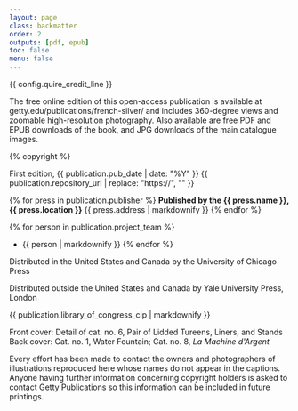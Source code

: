```yaml
---
layout: page
class: backmatter
order: 2
outputs: [pdf, epub]
toc: false
menu: false
---
```


{{ config.quire_credit_line }}

The free online edition of this open-access publication is available at getty.edu/publications/french-silver/ and includes 360-degree views and
zoomable high-resolution photography. Also available are free PDF and EPUB downloads of the book, and JPG downloads of the main catalogue images.


{% copyright %}

First edition, {{ publication.pub_date | date: "%Y" }}
{{ publication.repository_url | replace: "https://", "" }}

<div class="publisher no-break-container">

{% for press in publication.publisher %}
**Published by the {{ press.name }}, {{ press.location }}**
{{ press.address | markdownify }}
{% endfor %}

</div>
<div class="project-team no-break-container">

{% for person in publication.project_team %}
- {{ person | markdownify }}
{% endfor %}

</div>
<div class="distribution no-break-container">

Distributed in the United States and Canada by the University of Chicago Press

Distributed outside the United States and Canada by Yale University Press, London

</div>
<div class="cip-data no-break-container">

{{ publication.library_of_congress_cip | markdownify }}

</div>
<div class="cover-image-credits">

Front cover: Detail of cat. no. 6, Pair of Lidded Tureens, Liners, and Stands
Back cover: Cat. no. 1, Water Fountain; Cat. no. 8, *La Machine d'Argent*

Every effort has been made to contact the owners and photographers of illustrations reproduced here whose names do not appear in the captions. Anyone having further information concerning copyright holders is asked to contact Getty Publications so this information can be included in future printings.

</div>
